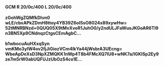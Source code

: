 #### GCM R 20/0c/400 L 20/0c/400
**zGohWgZQMfkDIvn0**<br/>**wLE/cbxAPkZDmH8ttoy4YB39Z6oISsO8024x89xywHw=**<br/>**52tMNRBNzd+0QUQ05X9tMvXvoR1JuhO0/y2ndULJFaWusJKGoAR6Tl9n3BN5Xp9CNdnqzCtgsCEmAgbC...**<br/><br/>
**b1wbocuAuHXxqSyn**<br/>**vmKMo3ylW4ov2fjJiGiozVCm4lkYa44jWsbrA3UEcng=**<br/>**WbeApDeXsD3NpXZMQKK1nWp4T8b4FMcXQ7IU8+wNK7a/IGKISp2Ey9ze7m5rW0abUQFUJzUbOzS4co1E...**